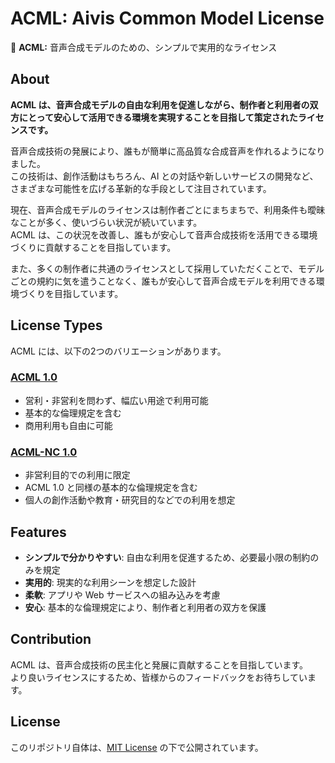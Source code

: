 
# ACML: Aivis Common Model License

💠 **ACML:** 音声合成モデルのための、シンプルで実用的なライセンス

## About

**ACML は、音声合成モデルの自由な利用を促進しながら、制作者と利用者の双方にとって安心して活用できる環境を実現することを目指して策定されたライセンスです。**

音声合成技術の発展により、誰もが簡単に高品質な合成音声を作れるようになりました。  
この技術は、創作活動はもちろん、AI との対話や新しいサービスの開発など、さまざまな可能性を広げる革新的な手段として注目されています。

現在、音声合成モデルのライセンスは制作者ごとにまちまちで、利用条件も曖昧なことが多く、使いづらい状況が続いています。  
ACML は、この状況を改善し、誰もが安心して音声合成技術を活用できる環境づくりに貢献することを目指しています。

また、多くの制作者に共通のライセンスとして採用していただくことで、モデルごとの規約に気を遣うことなく、誰もが安心して音声合成モデルを利用できる環境づくりを目指しています。

## License Types

ACML には、以下の2つのバリエーションがあります。

### [ACML 1.0](ACML-1.0.md)
- 営利・非営利を問わず、幅広い用途で利用可能
- 基本的な倫理規定を含む
- 商用利用も自由に可能

### [ACML-NC 1.0](ACML-NC-1.0.md)
- 非営利目的での利用に限定
- ACML 1.0 と同様の基本的な倫理規定を含む
- 個人の創作活動や教育・研究目的などでの利用を想定

## Features

- **シンプルで分かりやすい**: 自由な利用を促進するため、必要最小限の制約のみを規定
- **実用的**: 現実的な利用シーンを想定した設計
- **柔軟**: アプリや Web サービスへの組み込みを考慮
- **安心**: 基本的な倫理規定により、制作者と利用者の双方を保護

## Contribution

ACML は、音声合成技術の民主化と発展に貢献することを目指しています。  
より良いライセンスにするため、皆様からのフィードバックをお待ちしています。

## License

このリポジトリ自体は、[MIT License](License.txt) の下で公開されています。
